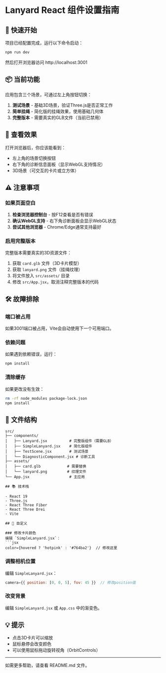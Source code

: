# Lanyard React 组件设置指南

## 🚀 快速开始

项目已经配置完成，运行以下命令启动：

```bash
npm run dev
```

然后打开浏览器访问 http://localhost:3001

## 📦 当前功能

应用包含三个场景，可通过左上角按钮切换：

1. **测试场景** - 基础3D场景，验证Three.js是否正常工作
2. **简单挂绳** - 简化版的挂绳效果，使用基础几何体
3. **完整版本** - 需要真实的GLB文件（当前已禁用）

## 🎯 查看效果

打开浏览器后，你应该能看到：
- 左上角的场景切换按钮
- 右下角的诊断信息面板（显示WebGL支持情况）
- 3D场景（可交互的卡片或立方体）

## ⚠️ 注意事项

### 如果页面空白

1. **检查浏览器控制台** - 按F12查看是否有错误
2. **确认WebGL支持** - 右下角诊断面板会显示WebGL状态
3. **尝试其他浏览器** - Chrome/Edge通常支持最好

### 启用完整版本

完整版本需要真实的3D资源文件：

1. 获取 `card.glb` 文件（3D卡片模型）
2. 获取 `lanyard.png` 文件（挂绳纹理）
3. 将文件放入 `src/assets/` 目录
4. 修改 `src/App.jsx`，取消注释完整版本的代码

## 🛠 故障排除

### 端口被占用
如果3001端口被占用，Vite会自动使用下一个可用端口。

### 依赖问题
如果遇到依赖错误，运行：
```bash
npm install
```

### 清除缓存
如果更改没有生效：
```bash
rm -rf node_modules package-lock.json
npm install
```

## 📝 文件结构

```
src/
├── components/
│   ├── Lanyard.jsx          # 完整版组件（需要GLB）
│   ├── SimpleLanyard.jsx    # 简化版组件
│   ├── TestScene.jsx        # 测试场景
│   └── DiagnosticComponent.jsx # 诊断工具
├── assets/
│   ├── card.glb            # 需要替换
│   └── lanyard.png         # 纹理文件
└── App.jsx                  # 主应用

## 📚 技术栈

- React 19
- Three.js
- React Three Fiber
- React Three Drei
- Vite

## 🔧 自定义

### 修改卡片颜色
编辑 `SimpleLanyard.jsx`：
```jsx
color={hovered ? 'hotpink' : '#764ba2'}  // 修改这里
```

### 调整相机位置
编辑 `SimpleLanyard.jsx`：
```jsx
camera={{ position: [0, 0, 5], fov: 45 }}  // 修改position值
```

### 改变背景
编辑 `SimpleLanyard.jsx` 或 `App.css` 中的渐变色。

## 💡 提示

- 点击3D卡片可以缩放
- 鼠标悬停会改变颜色
- 可以使用鼠标拖动旋转视角（OrbitControls）

---

如需更多帮助，请查看 README.md 文件。